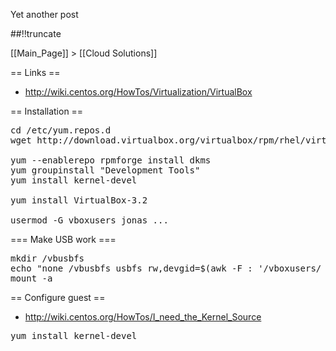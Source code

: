 Yet another post

[meta:author]: <> (Jonas Colmsjo)
[meta:title]: <> (Virtualbox.md)
[meta:date]: <> (2012-01-01)
[meta:nested:key]: <> (Metadata value)

##!!truncate


[[Main_Page]] > [[Cloud Solutions]]



== Links ==
* http://wiki.centos.org/HowTos/Virtualization/VirtualBox



== Installation ==

<pre>
cd /etc/yum.repos.d
wget http://download.virtualbox.org/virtualbox/rpm/rhel/virtualbox.repo

yum --enablerepo rpmforge install dkms
yum groupinstall "Development Tools"
yum install kernel-devel

yum install VirtualBox-3.2

usermod -G vboxusers jonas ...
</pre>


=== Make USB work ===

<pre>
mkdir /vbusbfs
echo "none /vbusbfs usbfs rw,devgid=$(awk -F : '/vboxusers/ {print $3}' /etc/group),devmode=664 0 0" >> /etc/fstab
mount -a
</pre>


== Configure guest ==

* http://wiki.centos.org/HowTos/I_need_the_Kernel_Source

<pre>
yum install kernel-devel

</pre>
